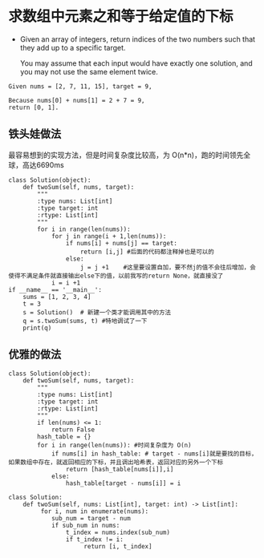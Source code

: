 # 求数组中元素之和等于给定值的下标
- Given an array of integers, return indices of the two numbers such that they add up to a specific target.

  You may assume that each input would have exactly one solution, and you may not use the same element twice.
```
Given nums = [2, 7, 11, 15], target = 9,

Because nums[0] + nums[1] = 2 + 7 = 9,
return [0, 1].
```
## 铁头娃做法
最容易想到的实现方法，但是时间复杂度比较高，为 O(n*n)，跑的时间领先全球，高达6690ms
```
class Solution(object):
    def twoSum(self, nums, target):
        """
        :type nums: List[int]
        :type target: int
        :rtype: List[int]
        """
        for i in range(len(nums)):
            for j in range(i + 1,len(nums)):
                if nums[i] + nums[j] == target:
                    return [i,j] #后面的代码都注释掉也是可以的
                else:
                    j = j +1    #这里要设置自加，要不然j的值不会往后增加，会使得不满足条件就直接输出else下的值，以前我写的return None，就直接没了
            i = i +1
if __name__ == '__main__':
    sums = [1, 2, 3, 4]
    t = 3
    s = Solution()  # 新建一个类才能调用其中的方法
    q = s.twoSum(sums, t) #特地调试了一下
    print(q)
```
## 优雅的做法
```
class Solution(object):
    def twoSum(self, nums, target):
        """
        :type nums: List[int]
        :type target: int
        :rtype: List[int]
        """
        if len(nums) <= 1:
            return False
        hash_table = {}
        for i in range(len(nums)): #时间复杂度为 O(n)
            if nums[i] in hash_table: # target - nums[i]就是要找的目标，如果数组中存在，就返回相应的下标，并且调出哈希表，返回对应的另外一个下标
                return [hash_table[nums[i]],i]
            else:
                hash_table[target - nums[i]] = i

class Solution:
    def twoSum(self, nums: List[int], target: int) -> List[int]:
         for i, num in enumerate(nums):
            sub_num = target - num
            if sub_num in nums:
                t_index = nums.index(sub_num)
                if t_index != i:
                     return [i, t_index]
```


